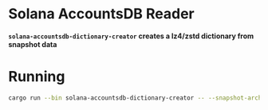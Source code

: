 # Solana AccountsDB Reader

**`solana-accountsdb-dictionary-creator` creates a lz4/zstd dictionary from snapshot data**

# Running
```bash
cargo run --bin solana-accountsdb-dictionary-creator -- --snapshot-archive-path snapshot-78017-6vfFEs6YnFZPfPRBPnjqgMN8UmE5jnpBGscKXsPCtdV7.tar.zst
```